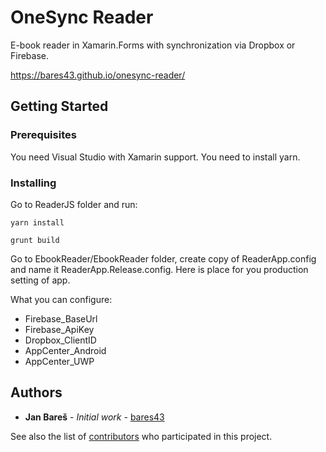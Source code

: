 ﻿# OneSync Reader

E-book reader in Xamarin.Forms with synchronization via Dropbox or Firebase.

https://bares43.github.io/onesync-reader/

## Getting Started

### Prerequisites
You need Visual Studio with Xamarin support.
You need to install yarn.

### Installing

Go to ReaderJS folder and run:

```
yarn install
```
```
grunt build
```

Go to EbookReader/EbookReader folder, create copy of ReaderApp.config and name it ReaderApp.Release.config. Here is place for you production setting of app.

What you can configure:
* Firebase_BaseUrl
* Firebase_ApiKey
* Dropbox_ClientID
* AppCenter_Android
* AppCenter_UWP

## Authors

* **Jan Bareš** - *Initial work* - [bares43](https://github.com/bares43)

See also the list of [contributors](https://github.com/bares43/onesync-reader-app/graphs/contributors) who participated in this project.